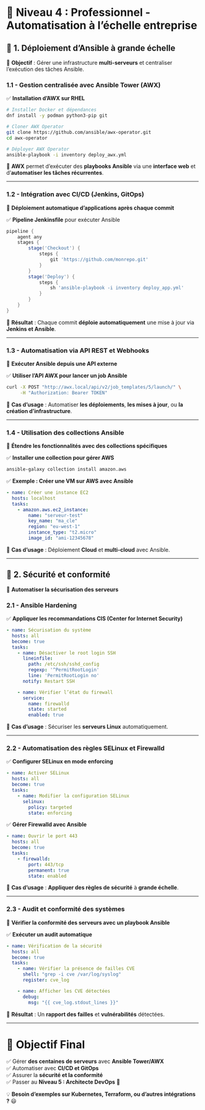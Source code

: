 # **📌 Niveau 4 : Professionnel - Automatisation à l’échelle entreprise**  

## **🔹 1. Déploiement d’Ansible à grande échelle**  
🎯 **Objectif** : Gérer une infrastructure **multi-serveurs** et centraliser l’exécution des tâches Ansible.  

### **1.1 - Gestion centralisée avec Ansible Tower (AWX)**  
✅ **Installation d’AWX sur RHEL**  
```bash
# Installer Docker et dépendances
dnf install -y podman python3-pip git

# Cloner AWX Operator
git clone https://github.com/ansible/awx-operator.git
cd awx-operator

# Déployer AWX Operator
ansible-playbook -i inventory deploy_awx.yml
```
📌 **AWX** permet d’exécuter des **playbooks Ansible** via une **interface web** et d’**automatiser les tâches récurrentes**.  

---

### **1.2 - Intégration avec CI/CD (Jenkins, GitOps)**  
🎯 **Déploiement automatique d’applications après chaque commit**  

✅ **Pipeline Jenkinsfile** pour exécuter Ansible  
```groovy
pipeline {
    agent any
    stages {
        stage('Checkout') {
            steps {
                git 'https://github.com/monrepo.git'
            }
        }
        stage('Deploy') {
            steps {
                sh 'ansible-playbook -i inventory deploy_app.yml'
            }
        }
    }
}
```
🚀 **Résultat** : Chaque commit **déploie automatiquement** une mise à jour via **Jenkins et Ansible**.  

---

### **1.3 - Automatisation via API REST et Webhooks**  
🎯 **Exécuter Ansible depuis une API externe**  

✅ **Utiliser l’API AWX pour lancer un job Ansible**  
```bash
curl -X POST "http://awx.local/api/v2/job_templates/5/launch/" \
     -H "Authorization: Bearer TOKEN"
```
📌 **Cas d’usage** : Automatiser **les déploiements**, **les mises à jour**, ou **la création d’infrastructure**.  

---

### **1.4 - Utilisation des collections Ansible**  
🎯 **Étendre les fonctionnalités avec des collections spécifiques**  

✅ **Installer une collection pour gérer AWS**  
```bash
ansible-galaxy collection install amazon.aws
```
✅ **Exemple : Créer une VM sur AWS avec Ansible**  
```yaml
- name: Créer une instance EC2
  hosts: localhost
  tasks:
    - amazon.aws.ec2_instance:
        name: "serveur-test"
        key_name: "ma_cle"
        region: "eu-west-1"
        instance_type: "t2.micro"
        image_id: "ami-12345678"
```
📌 **Cas d’usage** : Déploiement **Cloud** et **multi-cloud** avec Ansible.  

---

## **🔹 2. Sécurité et conformité**  
🎯 **Automatiser la sécurisation des serveurs**  

### **2.1 - Ansible Hardening**  
✅ **Appliquer les recommandations CIS (Center for Internet Security)**  
```yaml
- name: Sécurisation du système
  hosts: all
  become: true
  tasks:
    - name: Désactiver le root login SSH
      lineinfile:
        path: /etc/ssh/sshd_config
        regexp: '^PermitRootLogin'
        line: 'PermitRootLogin no'
      notify: Restart SSH

    - name: Vérifier l’état du firewall
      service:
        name: firewalld
        state: started
        enabled: true
```
📌 **Cas d’usage** : Sécuriser les **serveurs Linux** automatiquement.  

---

### **2.2 - Automatisation des règles SELinux et Firewalld**  
✅ **Configurer SELinux en mode enforcing**  
```yaml
- name: Activer SELinux
  hosts: all
  become: true
  tasks:
    - name: Modifier la configuration SELinux
      selinux:
        policy: targeted
        state: enforcing
```
✅ **Gérer Firewalld avec Ansible**  
```yaml
- name: Ouvrir le port 443
  hosts: all
  become: true
  tasks:
    - firewalld:
        port: 443/tcp
        permanent: true
        state: enabled
```
📌 **Cas d’usage** : **Appliquer des règles de sécurité** à **grande échelle**.  

---

### **2.3 - Audit et conformité des systèmes**  
🎯 **Vérifier la conformité des serveurs avec un playbook Ansible**  

✅ **Exécuter un audit automatique**  
```yaml
- name: Vérification de la sécurité
  hosts: all
  become: true
  tasks:
    - name: Vérifier la présence de failles CVE
      shell: "grep -i cve /var/log/syslog"
      register: cve_log

    - name: Afficher les CVE détectées
      debug:
        msg: "{{ cve_log.stdout_lines }}"
```
🚀 **Résultat** : Un **rapport des failles** et **vulnérabilités** détectées.  

---

# **📌 Objectif Final**  
✅ Gérer **des centaines de serveurs** avec **Ansible Tower/AWX**  
✅ Automatiser avec **CI/CD et GitOps**  
✅ Assurer la **sécurité et la conformité**  
✅ Passer au **Niveau 5 : Architecte DevOps** 🚀  

💡 **Besoin d’exemples sur Kubernetes, Terraform, ou d’autres intégrations ?** 😃